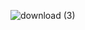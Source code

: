 ![download (3)](https://user-images.githubusercontent.com/101513071/209029445-52a3f4b2-c208-4486-a03e-1881e967ecc2.png)
